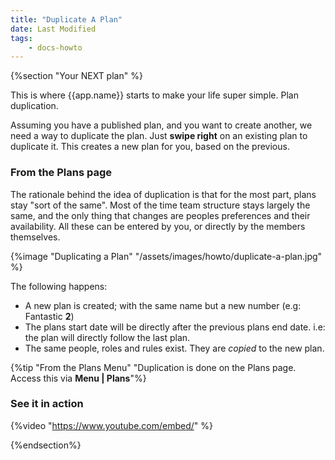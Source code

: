 ```yaml
---
title: "Duplicate A Plan"
date: Last Modified
tags: 
    - docs-howto
---
```


{%section "Your NEXT plan" %}

This is where {{app.name}} starts to make your life super simple. Plan duplication.

Assuming you have a published plan, and you want to create another, we need a way to duplicate the plan. Just **swipe right** on an existing plan to duplicate it.   This creates a new plan for you, based on the previous. 

### From the Plans page

The rationale behind the idea of duplication is that for the most part, plans stay "sort of the same". Most of the time team structure stays largely the same, and the only thing that changes are peoples preferences and their availability.  All these can be entered by you, or directly by the members themselves. 

{%image "Duplicating a Plan" "/assets/images/howto/duplicate-a-plan.jpg" %}

The following happens:
- A new plan is created; with the same name but a new number (e.g: Fantastic **2**)
- The plans start date will be directly after the previous plans end date. i.e: the plan will directly follow the last plan.
- The same people, roles and rules exist. They are *copied* to the new plan.
 
{%tip "From the Plans Menu" "Duplication is done on the Plans page. Access this via <b>Menu | Plans</b>"%}

### See it in action

{%video "https://www.youtube.com/embed/" %}


{%endsection%}
